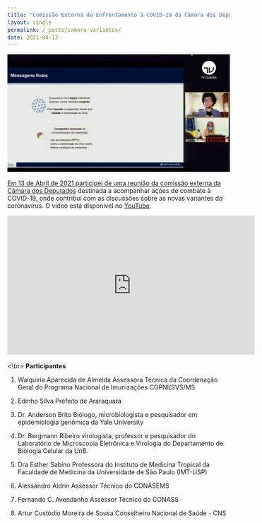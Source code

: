 ```yaml
---
title: "Comissão Externa de Enfrentamento à COVID-19 da Câmara dos Deputados - Novas variantes da doença"
layout: single
permalink: /_posts/camara-variantes/
date: 2021-04-13
---
```


<a href="https://andersonbrito.github.io/_posts/camara-variantes/"><img src="/assets/images/cover-camara.png" width="700">

Em 13 de Abril de 2021 participei de uma reunião da comissão externa da [Câmara dos Deputados](https://edemocracia.camara.leg.br/audiencias/sala/1786) destinada a acompanhar ações de combate à COVID-19, onde contribuí com as discussões sobre as novas variantes do coronavírus. O vídeo está disponível no [YouTube](https://www.youtube.com/watch?v=NId0QtWgrLA&t=294s).

<iframe width="560" height="315" src="https://www.youtube.com/embed/NId0QtWgrLA?start=294" title="YouTube video player" frameborder="0" allow="accelerometer; autoplay; clipboard-write; encrypted-media; gyroscope; picture-in-picture" allowfullscreen></iframe>


<\br>
**Participantes**

1) Walquíria Aparecida de Almeida
Assessora Técnica da Coordenação Geral do Programa Nacional de Imunizações CGPNI/SVS/MS

2) Edinho Silva
Prefeito de Araraquara

3) Dr. Anderson Brito
Biólogo, microbiologista e pesquisador em epidemiologia genômica da Yale University

4) Dr. Bergmann Ribeiro
virologista, professor e pesquisador do Laboratório de Microscopia Eletrônica e Virologia do Departamento de Biologia Celular da UnB.

5) Dra Esther Sabino
Professora do Instituto de Medicina Tropical da Faculdade de Medicina da Universidade de São Paulo (IMT-USP)

6) Alessandro Aldrin
Assessor Técnico do CONASEMS

7) Fernando C. Avendanho
Assessor Técnico do CONASS

8) Artur Custódio Moreira de Sousa
Conselheiro Nacional de Saúde - CNS

